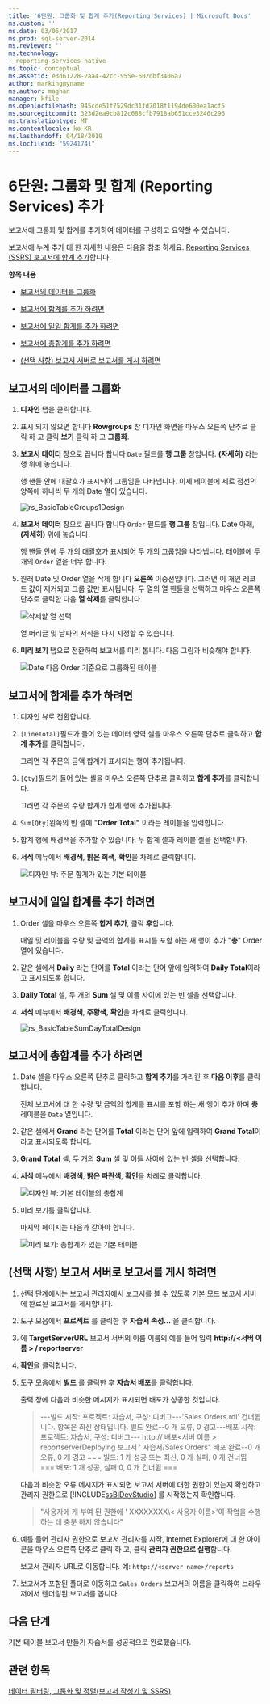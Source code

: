 ```yaml
---
title: '6단원: 그룹화 및 합계 추가(Reporting Services) | Microsoft Docs'
ms.custom: ''
ms.date: 03/06/2017
ms.prod: sql-server-2014
ms.reviewer: ''
ms.technology:
- reporting-services-native
ms.topic: conceptual
ms.assetid: e3d61228-2aa4-42cc-955e-602dbf3406a7
author: markingmyname
ms.author: maghan
manager: kfile
ms.openlocfilehash: 945cde51f7529dc31fd7018f1194de600ea1acf5
ms.sourcegitcommit: 323d2ea9cb812c688cfb7918ab651cce3246c296
ms.translationtype: MT
ms.contentlocale: ko-KR
ms.lasthandoff: 04/18/2019
ms.locfileid: "59241741"
---
```

# <a name="lesson-6-adding-grouping-and-totals-reporting-services"></a>6단원: 그룹화 및 합계 (Reporting Services) 추가
  보고서에 그룹화 및 합계를 추가하여 데이터를 구성하고 요약할 수 있습니다.  
  
 보고서에 누계 추가 대 한 자세한 내용은 다음을 참조 하세요. [Reporting Services (SSRS) 보고서에 합계 추가](https://www.tutorialgateway.org/add-total-and-subtotal-to-ssrs-report/)합니다.  
  
 **항목 내용**  
  
-   [보고서의 데이터를 그룹화](#bkmk_groupdata)  
  
-   [보고서에 합계를 추가 하려면](#bkmk_addtotals)  
  
-   [보고서에 일일 합계를 추가 하려면](#bkmk_adddailytotal)  
  
-   [보고서에 총합계를 추가 하려면](#bkmk_addgrandtotal)  
  
-   [(선택 사항) 보고서 서버로 보고서를 게시 하려면](#bkmk_publishreport)  
  
##  <a name="bkmk_groupdata"></a> 보고서의 데이터를 그룹화  
  
1.  **디자인** 탭을 클릭합니다.  
  
2.  표시 되지 않으면 합니다 **Rowgroups** 창 디자인 화면을 마우스 오른쪽 단추로 클릭 하 고 클릭 **보기** 클릭 하 고 **그룹화**.  
  
3.  **보고서 데이터** 창으로 끕니다 합니다 `Date` 필드를 **행 그룹** 창입니다. **(자세히)** 라는 행 위에 놓습니다.  
  
     행 핸들 안에 대괄호가 표시되어 그룹임을 나타냅니다. 이제 테이블에 세로 점선의 양쪽에 하나씩 두 개의 Date 열이 있습니다.  
  
     ![](../../2014/tutorials/media/rs-basictablegroups1design.gif "rs_BasicTableGroups1Design")  
  
4.  **보고서 데이터** 창으로 끕니다 합니다 `Order` 필드를 **행 그룹** 창입니다. Date 아래, **(자세히)** 위에 놓습니다.  
  
     행 핸들 안에 두 개의 대괄호가 표시되어 두 개의 그룹임을 나타냅니다. 테이블에 두 개의 `Order` 열을 너무 합니다.  
  
5.  원래 Date 및 Order 열을 삭제 합니다 **오른쪽** 이중선입니다. 그러면 이 개인 레코드 값이 제거되고 그룹 값만 표시됩니다. 두 열의 열 핸들을 선택하고 마우스 오른쪽 단추로 클릭한 다음 **열 삭제**를 클릭합니다.  
  
     ![삭제할 열 선택](../../2014/tutorials/media/rs-basictablegroupsdeletecols.gif "삭제할 열 선택")  
  
     열 머리글 및 날짜의 서식을 다시 지정할 수 있습니다.  
  
6.  **미리 보기** 탭으로 전환하여 보고서를 미리 봅니다. 다음 그림과 비슷해야 합니다.  
  
     ![Date 다음 Order 기준으로 그룹화된 테이블](../../2014/tutorials/media/rs-basictablegroupspreview.gif "Date 다음 Order 기준으로 그룹화된 테이블")  
  
##  <a name="bkmk_addtotals"></a> 보고서에 합계를 추가 하려면  
  
1.  디자인 뷰로 전환합니다.  
  
2.  `[LineTotal]`필드가 들어 있는 데이터 영역 셀을 마우스 오른쪽 단추로 클릭하고 **합계 추가**를 클릭합니다.  
  
     그러면 각 주문의 금액 합계가 표시되는 행이 추가됩니다.  
  
3.  `[Qty]`필드가 들어 있는 셀을 마우스 오른쪽 단추로 클릭하고 **합계 추가**를 클릭합니다.  
  
     그러면 각 주문의 수량 합계가 합계 행에 추가됩니다.  
  
4.  `Sum[Qty]`왼쪽의 빈 셀에 "**Order Total"** 이라는 레이블을 입력합니다.  
  
5.  합계 행에 배경색을 추가할 수 있습니다. 두 합계 셀과 레이블 셀을 선택합니다.  
  
6.  **서식** 메뉴에서 **배경색**, **밝은 회색**, **확인**을 차례로 클릭합니다.  
  
     ![디자인 뷰: 주문 합계가 있는 기본 테이블](../../2014/tutorials/media/rs-basictablesumlinetotaldesign.gif "디자인 뷰: 주문 합계가 있는 기본 테이블")  
  
##  <a name="bkmk_adddailytotal"></a> 보고서에 일일 합계를 추가 하려면  
  
1.  Order 셀을 마우스 오른쪽 **합계 추가**, 클릭 **후**합니다.  
  
     매일 및 레이블을 수량 및 금액의 합계를 표시를 포함 하는 새 행이 추가 "**총**" Order 열에 있습니다.  
  
2.  같은 셀에서 **Daily** 라는 단어를 **Total** 이라는 단어 앞에 입력하여 **Daily Total**이라고 표시되도록 합니다.  
  
3.  **Daily Total** 셀, 두 개의 **Sum** 셀 및 이들 사이에 있는 빈 셀을 선택합니다.  
  
4.  **서식** 메뉴에서 **배경색**, **주황색**, **확인**을 차례로 클릭합니다.  
  
     ![](../../2014/tutorials/media/rs-basictablesumdaytotaldesign.gif "rs_BasicTableSumDayTotalDesign")  
  
##  <a name="bkmk_addgrandtotal"></a> 보고서에 총합계를 추가 하려면  
  
1.  Date 셀을 마우스 오른쪽 단추로 클릭하고 **합계 추가**를 가리킨 후 **다음 이후**를 클릭합니다.  
  
     전체 보고서에 대 한 수량 및 금액의 합계를 표시를 포함 하는 새 행이 추가 하며 **총** 레이블을 `Date` 열입니다.  
  
2.  같은 셀에서 **Grand** 라는 단어를 **Total** 이라는 단어 앞에 입력하여 **Grand Total**이라고 표시되도록 합니다.  
  
3.  **Grand Total** 셀, 두 개의 **Sum** 셀 및 이들 사이에 있는 빈 셀을 선택합니다.  
  
4.  **서식** 메뉴에서 **배경색**, **밝은 파란색**, **확인**을 차례로 클릭합니다.  
  
     ![디자인 뷰: 기본 테이블의 총합계](../../2014/tutorials/media/rs-basictablesumgrandtotaldesign.gif "디자인 뷰: 기본 테이블의 총합계")  
  
5.  미리 보기를 클릭합니다.  
  
     마지막 페이지는 다음과 같아야 합니다.  
  
     ![미리 보기: 총합계가 있는 기본 테이블](../../2014/tutorials/media/rs-basictablesumgrandtotalpreview.gif "미리 보기: 총합계가 있는 기본 테이블")  
  
##  <a name="bkmk_publishreport"></a> (선택 사항) 보고서 서버로 보고서를 게시 하려면  
  
1.  선택 단계에서는 보고서 관리자에서 보고서를 볼 수 있도록 기본 모드 보고서 서버에 완료된 보고서를 게시합니다.  
  
2.  도구 모음에서 **프로젝트** 를 클릭한 후 **자습서 속성...** 을 클릭합니다.  
  
3.  에 **TargetServerURL** 보고서 서버의 이름 이름의 예를 들어 입력 **http://\<서버 이름 > / reportserver**  
  
4.   **확인**을 클릭합니다.  
  
5.  도구 모음에서 **빌드** 를 클릭한 후 **자습서 배포**를 클릭합니다.  
  
     출력 창에 다음과 비슷한 메시지가 표시되면 배포가 성공한 것입니다.  
  
    > ---빌드 시작: 프로젝트: 자습서, 구성: 디버그---'Sales Orders.rdl' 건너뜁니다. 항목은 최신 상태입니다. 빌드 완료--0 개 오류, 0 경고---배포 시작: 프로젝트: 자습서, 구성: 디버그--- http:// 배포\<서버 이름 > reportserverDeploying 보고서 ' 자습서/Sales Orders'. 배포 완료--0 개 오류, 0 개 경고 === 빌드: 1 개 성공 또는 최신, 0 개 실패, 0 개 건너뜀 === 배포: 1 개 성공, 실패 0, 0 개 건너뜀 ===  
  
     다음과 비슷한 오류 메시지가 표시되면 보고서 서버에 대한 권한이 있는지 확인하고 관리자 권한으로 [!INCLUDE[ssBIDevStudio](../includes/ssbidevstudio-md.md)] 를 시작했는지 확인합니다.  
  
    > "사용자에 게 부여 된 권한에 ' XXXXXXXX\\< 사용자 이름\>'이 작업을 수행 하는 데 충분 하지 않습니다"  
  
6.  예를 들어 관리자 권한으로 보고서 관리자를 시작, Internet Explorer에 대 한 아이콘을 마우스 오른쪽 단추로 클릭 하 고, 클릭 **관리자 권한으로 실행**합니다.  
  
     보고서 관리자 URL로 이동합니다. 예: `http://<server name>/reports`  
  
7.  보고서가 포함된 폴더로 이동하고 `Sales Orders` 보고서의 이름을 클릭하여 브라우저에서 렌더링된 보고서를 봅니다.  
  
## <a name="next-steps"></a>다음 단계  
 기본 테이블 보고서 만들기 자습서를 성공적으로 완료했습니다.  
  
## <a name="see-also"></a>관련 항목  
 [데이터 필터링, 그룹화 및 정렬&#40;보고서 작성기 및 SSRS&#41;](report-design/filter-group-and-sort-data-report-builder-and-ssrs.md)  
  
  
